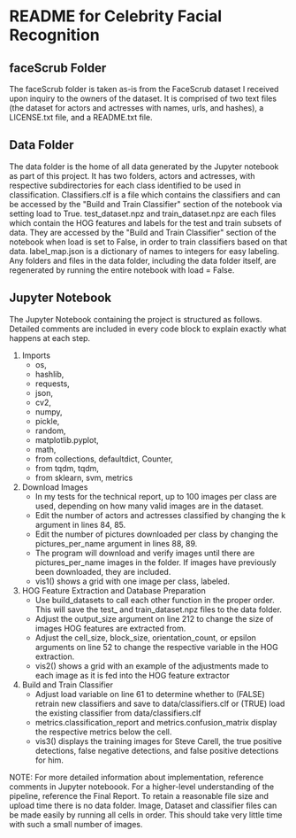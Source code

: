 # README for Celebrity Facial Recognition

## faceScrub Folder
The faceScrub folder is taken as-is from the FaceScrub dataset I received upon inquiry to the owners of the dataset. It is comprised of two text files (the dataset for actors and actresses with names, urls, and hashes), a LICENSE.txt file, and a README.txt file.

## Data Folder
The data folder is the home of all data generated by the Jupyter notebook as part of this project. It has two folders, actors and actresses, with respective subdirectories for each class identified to be used in classification. Classifiers.clf is a file which contains the classifiers and can be accessed by the "Build and Train Classifier" section of the notebook via setting load to True. test_dataset.npz and train_dataset.npz are each files which contain the HOG features and labels for the test and train subsets of data. They are accessed by the "Build and Train Classifier" section of the notebook when load is set to False, in order to train classifiers based on that data. label_map.json is a dictionary of names to integers for easy labeling. Any folders and files in the data folder, including the data folder itself, are regenerated by running the entire notebook with load = False.

## Jupyter Notebook
The Jupyter Notebook containing the project is structured as follows. Detailed comments are included in every code block to explain exactly what happens at each step.
1. Imports
    - os, 
    - hashlib, 
    - requests, 
    - json, 
    - cv2, 
    - numpy, 
    - pickle, 
    - random, 
    - matplotlib.pyplot,
    - math,
    - from collections, defaultdict, Counter,
    - from tqdm, tqdm,
    - from sklearn, svm, metrics
2. Download Images
    - In my tests for the technical report, up to 100 images per class are used, depending on how many valid images are in the dataset.
    - Edit the number of actors and actresses classified by changing the k argument in lines 84, 85.
    - Edit the number of pictures downloaded per class by changing the pictures_per_name argument in lines 88, 89.
    - The program will download and verify images until there are pictures_per_name images in the folder. If images have previously been downloaded, they are included.
    - vis1() shows a grid with one image per class, labeled.
3. HOG Feature Extraction and Database Preparation
    - Use build_datasets to call each other function in the proper order. This will save the test_ and train_dataset.npz files to the data folder.
    - Adjust the output_size argument on line 212 to change the size of images HOG features are extracted from.
    - Adjust the cell_size, block_size, orientation_count, or epsilon arguments on line 52 to change the respective variable in the HOG extraction.
    - vis2() shows a grid with an example of the adjustments made to each image as it is fed into the HOG feature extractor
4. Build and Train Classifier
    - Adjust load variable on line 61 to determine whether to (FALSE) retrain new classifiers and save to data/classifiers.clf or (TRUE) load the existing classifier from data/classifiers.clf
    - metrics.classification_report and metrics.confusion_matrix display the respective metrics below the cell.
    - vis3() displays the training images for Steve Carell, the true positive detections, false negative detections, and false positive detections for him.

NOTE: For more detailed information about implementation, reference comments in Jupyter noteboook. For a higher-level understanding of the pipeline, reference the Final Report. To retain a reasonable file size and upload time there is no data folder. Image, Dataset and classifier files can be made easily by running all cells in order. This should take very little time with such a small number of images.
